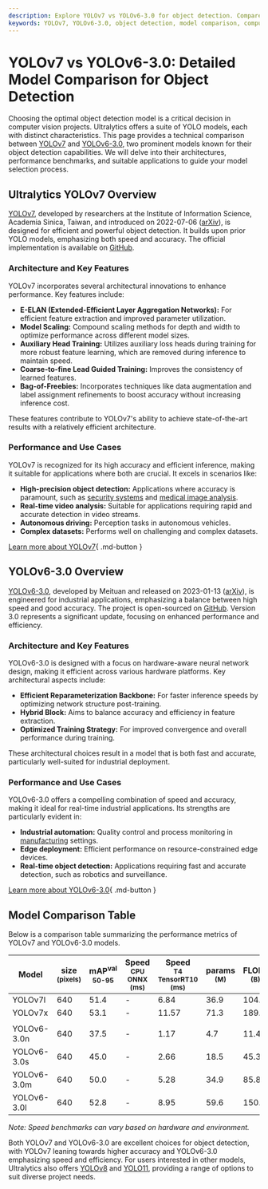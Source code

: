 ```yaml
---
description: Explore YOLOv7 vs YOLOv6-3.0 for object detection. Compare architectures, benchmarks, and applications to select the best model for your project.
keywords: YOLOv7, YOLOv6-3.0, object detection, model comparison, computer vision, AI models, YOLO, deep learning, Ultralytics, performance benchmarks
---
```


# YOLOv7 vs YOLOv6-3.0: Detailed Model Comparison for Object Detection

Choosing the optimal object detection model is a critical decision in computer vision projects. Ultralytics offers a suite of YOLO models, each with distinct characteristics. This page provides a technical comparison between [YOLOv7](https://docs.ultralytics.com/models/yolov7/) and [YOLOv6-3.0](https://docs.ultralytics.com/models/yolov6/), two prominent models known for their object detection capabilities. We will delve into their architectures, performance benchmarks, and suitable applications to guide your model selection process.

<script async src="https://cdn.jsdelivr.net/npm/chart.js"></script>
<script defer src="../../javascript/benchmark.js"></script>

<canvas id="modelComparisonChart" width="1024" height="400" active-models='["YOLOv7", "YOLOv6-3.0"]'></canvas>

## Ultralytics YOLOv7 Overview

[YOLOv7](https://docs.ultralytics.com/models/yolov7/), developed by researchers at the Institute of Information Science, Academia Sinica, Taiwan, and introduced on 2022-07-06 ([arXiv](https://arxiv.org/abs/2207.02696)), is designed for efficient and powerful object detection. It builds upon prior YOLO models, emphasizing both speed and accuracy. The official implementation is available on [GitHub](https://github.com/WongKinYiu/yolov7).

### Architecture and Key Features

YOLOv7 incorporates several architectural innovations to enhance performance. Key features include:

- **E-ELAN (Extended-Efficient Layer Aggregation Networks):** For efficient feature extraction and improved parameter utilization.
- **Model Scaling:** Compound scaling methods for depth and width to optimize performance across different model sizes.
- **Auxiliary Head Training:** Utilizes auxiliary loss heads during training for more robust feature learning, which are removed during inference to maintain speed.
- **Coarse-to-fine Lead Guided Training:** Improves the consistency of learned features.
- **Bag-of-Freebies:** Incorporates techniques like data augmentation and label assignment refinements to boost accuracy without increasing inference cost.

These features contribute to YOLOv7's ability to achieve state-of-the-art results with a relatively efficient architecture.

### Performance and Use Cases

YOLOv7 is recognized for its high accuracy and efficient inference, making it suitable for applications where both are crucial. It excels in scenarios like:

- **High-precision object detection:** Applications where accuracy is paramount, such as [security systems](https://docs.ultralytics.com/guides/security-alarm-system/) and [medical image analysis](https://www.ultralytics.com/solutions/ai-in-healthcare).
- **Real-time video analysis:** Suitable for applications requiring rapid and accurate detection in video streams.
- **Autonomous driving:** Perception tasks in autonomous vehicles.
- **Complex datasets:** Performs well on challenging and complex datasets.

[Learn more about YOLOv7](https://docs.ultralytics.com/models/yolov7/){ .md-button }

## YOLOv6-3.0 Overview

[YOLOv6-3.0](https://docs.ultralytics.com/models/yolov6/), developed by Meituan and released on 2023-01-13 ([arXiv](https://arxiv.org/abs/2301.05586)), is engineered for industrial applications, emphasizing a balance between high speed and good accuracy. The project is open-sourced on [GitHub](https://github.com/meituan/YOLOv6). Version 3.0 represents a significant update, focusing on enhanced performance and efficiency.

### Architecture and Key Features

YOLOv6-3.0 is designed with a focus on hardware-aware neural network design, making it efficient across various hardware platforms. Key architectural aspects include:

- **Efficient Reparameterization Backbone:** For faster inference speeds by optimizing network structure post-training.
- **Hybrid Block:** Aims to balance accuracy and efficiency in feature extraction.
- **Optimized Training Strategy:** For improved convergence and overall performance during training.

These architectural choices result in a model that is both fast and accurate, particularly well-suited for industrial deployment.

### Performance and Use Cases

YOLOv6-3.0 offers a compelling combination of speed and accuracy, making it ideal for real-time industrial applications. Its strengths are particularly evident in:

- **Industrial automation:** Quality control and process monitoring in [manufacturing](https://www.ultralytics.com/solutions/ai-in-manufacturing) settings.
- **Edge deployment:** Efficient performance on resource-constrained edge devices.
- **Real-time object detection:** Applications requiring fast and accurate detection, such as robotics and surveillance.

[Learn more about YOLOv6-3.0](https://docs.ultralytics.com/models/yolov6/){ .md-button }

## Model Comparison Table

Below is a comparison table summarizing the performance metrics of YOLOv7 and YOLOv6-3.0 models.

| Model       | size<br><sup>(pixels) | mAP<sup>val<br>50-95 | Speed<br><sup>CPU ONNX<br>(ms) | Speed<br><sup>T4 TensorRT10<br>(ms) | params<br><sup>(M) | FLOPs<br><sup>(B) |
| ----------- | --------------------- | -------------------- | ------------------------------ | ----------------------------------- | ------------------ | ----------------- |
| YOLOv7l     | 640                   | 51.4                 | -                              | 6.84                                | 36.9               | 104.7             |
| YOLOv7x     | 640                   | 53.1                 | -                              | 11.57                               | 71.3               | 189.9             |
|             |                       |                      |                                |                                     |                    |                   |
| YOLOv6-3.0n | 640                   | 37.5                 | -                              | 1.17                                | 4.7                | 11.4              |
| YOLOv6-3.0s | 640                   | 45.0                 | -                              | 2.66                                | 18.5               | 45.3              |
| YOLOv6-3.0m | 640                   | 50.0                 | -                              | 5.28                                | 34.9               | 85.8              |
| YOLOv6-3.0l | 640                   | 52.8                 | -                              | 8.95                                | 59.6               | 150.7             |

_Note: Speed benchmarks can vary based on hardware and environment._

Both YOLOv7 and YOLOv6-3.0 are excellent choices for object detection, with YOLOv7 leaning towards higher accuracy and YOLOv6-3.0 emphasizing speed and efficiency. For users interested in other models, Ultralytics also offers [YOLOv8](https://docs.ultralytics.com/models/yolov8/) and [YOLO11](https://docs.ultralytics.com/models/yolo11/), providing a range of options to suit diverse project needs.
